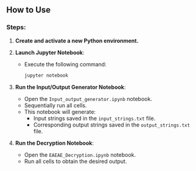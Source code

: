 ## How to Use

### Steps:

1. **Create and activate a new Python environment.**

2. **Launch Jupyter Notebook**:
   - Execute the following command:
     ```bash
     jupyter notebook
     ```

3. **Run the Input/Output Generator Notebook**:
   - Open the `Input_output_generator.ipynb` notebook.
   - Sequentially run all cells.
   - This notebook will generate:
     - Input strings saved in the `input_strings.txt` file.
     - Corresponding output strings saved in the `output_strings.txt` file.

4. **Run the Decryption Notebook**:
   - Open the `EAEAE_Decryption.ipynb` notebook.
   - Run all cells to obtain the desired output.
